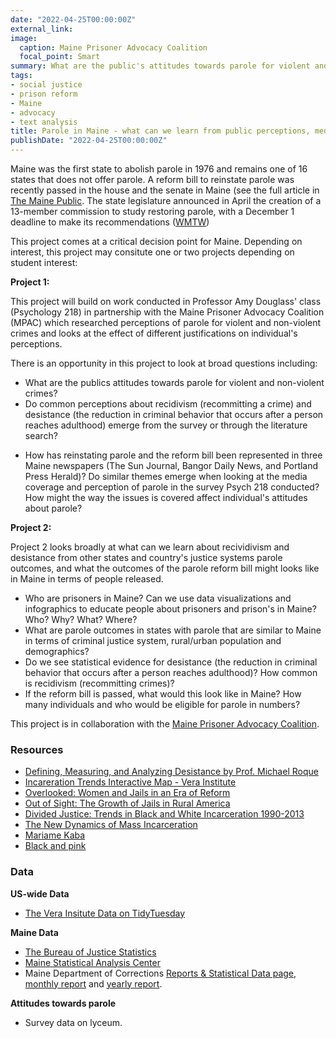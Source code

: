 ```yaml
---
date: "2022-04-25T00:00:00Z"
external_link:
image:
  caption: Maine Prisoner Advocacy Coalition
  focal_point: Smart
summary: What are the public's attitudes towards parole for violent and non-violent crimes? How is parole for prisoners portrayed through in leading Maine newspapers? What can we learn from other states and country's justice systems? 
tags:
- social justice
- prison reform
- Maine
- advocacy
- text analysis
title: Parole in Maine - what can we learn from public perceptions, media coverage, and parole outcomes in other states?
publishDate: "2022-04-25T00:00:00Z"
---
```


Maine was the first state to abolish parole in 1976 and remains one of 16 states that does not offer parole. A reform bill to reinstate parole was recently passed in the house and the senate in Maine (see the full article in [The Maine Public](https://www.mainepublic.org/courts-and-crime/2021-12-14/a-bill-to-restore-parole-in-maine-passed-in-the-house-and-senate-its-been-sitting-on-janet-mills-desk-for-months). The state legislature announced in April the creation of a 13-member commission to study restoring parole, with a December 1 deadline to make its recommendations ([WMTW](https://www.wmtw.com/article/parole-in-maine/39765482#))

This project comes at a critical decision point for Maine. Depending on interest, this project may consitute one or two projects depending on student interest:

**Project 1:**

This project will build on work conducted in Professor Amy Douglass' class (Psychology 218) in partnership with the Maine Prisoner Advocacy Coalition (MPAC) which researched perceptions of parole for violent and non-violent crimes and looks at the effect of different justifications on individual's perceptions.

There is an opportunity in this project to look at broad questions including: 

* What are the publics attitudes towards parole for violent and non-violent crimes? 
* Do common perceptions about recidivism (recommitting a crime) and desistance (the reduction in criminal behavior that occurs after a person reaches adulthood) emerge from the survey or through the literature search?
- How has reinstating parole and the reform bill been represented in three Maine newspapers (The Sun Journal, Bangor Daily News, and Portland Press Herald)?  Do similar themes emerge when looking at the media coverage and perception of parole in the survey Psych 218 conducted? How might the way the issues is covered affect individual's attitudes about parole?

**Project 2:**

Project 2 looks broadly at what can we learn about recividivism and desistance from other states and country's justice systems parole outcomes, and what the outcomes of the parole reform bill might looks like in Maine in terms of people released.

* Who are prisoners in Maine? Can we use data visualizations and infographics to educate people about prisoners and prison's in Maine? Who? Why? What? Where?
* What are parole outcomes in states with parole that are similar to Maine in terms of criminal justice system, rural/urban population and demographics? 
* Do we see statistical evidence for desistance (the reduction in criminal behavior that occurs after a person reaches adulthood)? How common is recidivism (recommitting crimes)?
* If the reform bill is passed, what would this look like in Maine? How many individuals and who would be eligible for parole in numbers?


This project is in collaboration with the [Maine Prisoner Advocacy Coalition](https://www.maineprisoneradvocacy.org).


### Resources

* [Defining, Measuring, and Analyzing Desistance by Prof. Michael Roque](https://nij.ojp.gov/topics/articles/what-does-it-mean-defining-measuring-and-analyzing-desistance-crime-criminal#about-author--0)
* [Incareration Trends Interactive Map - Vera Institute](https://trends.vera.org/)
* [Overlooked: Women and Jails in an Era of Reform](https://www.vera.org/publications/overlooked-women-and-jails-report)
* [Out of Sight: The Growth of Jails in Rural America](https://www.vera.org/publications/out-of-sight-growth-of-jails-rural-america)
* [Divided Justice: Trends in Black and White Incarceration 1990-2013](https://www.vera.org/publications/divided-justice-black-white-jail-incarceration)
* [The New Dynamics of Mass Incarceration](https://www.vera.org/publications/the-new-dynamics-of-mass-incarceration)
* [Mariame Kaba](http://mariamekaba.com)
* [Black and pink](https://www.blackandpink.org)

### Data

**US-wide Data**
* [The Vera Insitute Data on TidyTuesday](https://github.com/rfordatascience/tidytuesday/tree/master/data/2019/2019-01-22)

**Maine Data**
* [The Bureau of Justice Statistics](https://csat.bjs.ojp.gov/advanced-query)
* [Maine Statistical Analysis Center](https://justiceresearch.usm.maine.edu/research-library/)
* Maine Department of Corrections [Reports & Statistical Data page](https://www.maine.gov/corrections/about/best-practices/reports-statistical-data), [monthly report](https://www.maine.gov/corrections/sites/maine.gov.corrections/files/inline-files/March%202022%20Monthly%20Adult%20Data%20Report_1.pdf) and [yearly report](https://www.maine.gov/corrections/sites/maine.gov.corrections/files/inline-files/2021%20Year%20End%20Adult%20Data%20Report.pdf).

**Attitudes towards parole**
* Survey data on lyceum. 